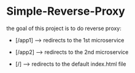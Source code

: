 # Simple-Reverse-Proxy
the goal of this project is to do reverse proxy:

* [/app1] --> redirects to the 1st microservice

* [/app2] --> redirects to the 2nd microservice  

*   [/]   -->  redirects to the default index.html file
